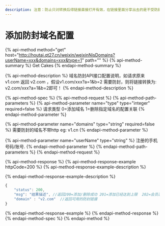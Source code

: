```yaml
---
description: 注意：防止只对转换后得链接直接打开有效，在链接里面分享出去的是不受防封保护的!
---
```


# 添加防封域名配置

{% api-method method="get" host="http://houtai.qt27.cn/weixin/weixinNisDomains?userName=xxx&domains=xxx&type=1" path="" %}
{% api-method-summary %}
Get Cakes
{% endapi-method-summary %}

{% api-method-description %}
域名防封API接口配置说明，如请求原来 v1.com  返回 v2.com ，假设v1.com/xxx?a=1&b=2 需要防封，则将链接转换为: v2.com/xxx?a=1&b=2即可！
{% endapi-method-description %}

{% api-method-spec %}
{% api-method-request %}
{% api-method-path-parameters %}
{% api-method-parameter name="type" type="integer" required=false %}
请求类型 0=添加域名  1=删除指定域名的配置关联
{% endapi-method-parameter %}

{% api-method-parameter name="domains" type="string" required=false %}
需要防封的域名不带http eg: v1.cn
{% endapi-method-parameter %}

{% api-method-parameter name="userName" type="string" %}
 注册的手机号码/账号.
{% endapi-method-parameter %}
{% endapi-method-path-parameters %}
{% endapi-method-request %}

{% api-method-response %}
{% api-method-response-example httpCode=200 %}
{% api-method-response-example-description %}

{% endapi-method-response-example-description %}

```javascript
{
    "status": 200,
    "msg": "结果描述", //返回200=添加/删除成功 201=添加已经达到上限  202=会员过期无法添加
    "domain" : "v2.com"  //返回可用的防封链接
}
```
{% endapi-method-response-example %}
{% endapi-method-response %}
{% endapi-method-spec %}
{% endapi-method %}




